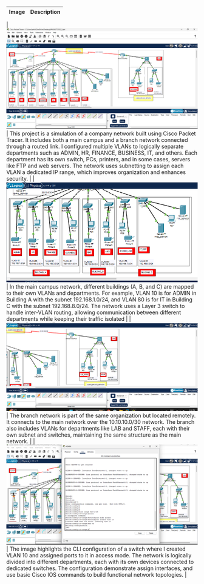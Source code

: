 | Image                       | Description                                                                                                                                                                                                                                                                                                                                                                                                                                                                                                                                                                                                                                                                                    |
| --------------------------- | ---------------------------------------------------------------------------------------------------------------------------------------------------------------------------------------------------------------------------------------------------------------------------------------------------------------------------------------------------------------------------------------------------------------------------------------------------------------------------------------------------------------------------------------------------------------------------------------------------------------------------------------------------------------------------------------------- |

| ![](Campus_overview.png) | This project is a simulation of a company network built using Cisco Packet Tracer. It includes both a main campus and a branch network connected through a routed link. I configured multiple VLANs to logically separate departments such as ADMIN, HR, FINANCE, BUSINESS, IT, and others. Each department has its own switch, PCs, printers, and in some cases, servers like FTP and web servers. The network uses subnetting to assign each VLAN a dedicated IP range, which improves organization and enhances security. |
| ![](Building_A_B_C.png)  | In the main campus network, different buildings (A, B, and C) are mapped to their own VLANs and departments. For example, VLAN 10 is for ADMIN in Building A with the subnet 192.168.1.0/24, and VLAN 80 is for IT in Building C with the subnet 192.168.8.0/24. The network uses a Layer 3 switch to handle inter-VLAN routing, allowing communication between different departments while keeping their traffic isolated                                                                                                   |
| ![](Branch_Network.png)  | The branch network is part of the same organization but located remotely. It connects to the main network over the 10.10.10.0/30 network. The branch also includes VLANs for departments like LAB and STAFF, each with their own subnet and switches, maintaining the same structure as the main network.                                                                                                                                                                                                                    |
| ![](Admin_switch.png)    | The image highlights the CLI configuration of a switch where I created VLAN 10 and assigned ports to it in access mode. The network is logically divided into different departments, each with its own devices connected to dedicated switches. The configuration demonstrate assign interfaces, and use basic Cisco IOS commands to build functional network topologies.                                                                                                                                                    |
